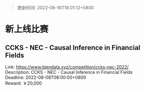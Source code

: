 > 更新时间: 2022-06-16T16:01:12+0800 

# 新上线比赛


## CCKS - NEC - Causal  Inference in Financial Fields
Link: https://www.biendata.xyz/competition/ccks-nec-2022/  
Description: CCKS - NEC - Causal  Inference in Financial Fields  
Deadline: 2022-08-08T08:00:00+0800  
Reward: ￥20,000  

